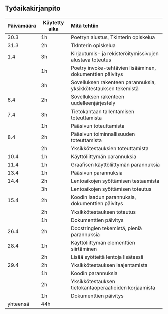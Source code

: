 ## Työaikakirjanpito

| Päivämäärä    | Käytetty aika | Mitä tehtiin  |
| ------------- | ------------- | :------------ |
| 30.3          | 1h            | Poetryn alustus, TkInterin opiskelua |
| 31.3          | 2h            | TkInterin opiskelua |
| 1.4           | 3h            | Kirjautumis- ja rekisteröitymissivujen alustava toteutus |
|               | 1h            | Poetry invoke-tehtävien lisääminen, dokumenttien päivitys |
|               | 3h            | Sovelluksen rakenteen parannuksia, yksikkötestauksen tekemistä |
| 6.4           | 2h            | Sovelluksen rakenteen uudelleenjärjestely |
| 7.4           | 3h            | Tietokantaan tallentamisen toteuttamista |
|               | 1h            | Pääsivun toteuttamista |
| 8.4           | 2h            | Pääsivun toiminnallisuuden toteuttamista |
|               | 2h            | Yksikkötestauksien toteuttamista |
| 10.4          | 1h            | Käyttöliittymän parannuksia |
| 11.4          | 1h            | Graafisen käyttöliittymän parannuksia |
| 13.4          | 1h            | Pääsivun parannuksia |
| 14.4          | 2h            | Lentoaikojen syöttämisen testaamista |
|               | 3h            | Lentoaikojen syöttämisen toteutus |
| 15.4          | 2h            | Koodin laadun parannuksia, dokumenttien päivitys |
|               | 2h            | Yksikkötestauksen toteutus |
|               | 1h            | Dokumenttien päivitys |
| 26.4          | 2h            | Docstringien tekemistä, pieniä parannuksia |
| 28.4          | 1h            | Käyttöliittymän elementtien siirtäminen |
|               | 2h            | Lisää syötteitä lentoja lisätessä |
| 29.4          | 2h            | Yksikkötestauksen laajentamista |
|               | 1h            | Koodin parannuksia |
|               | 2h            | Yksikkötestauksen tietokantaoperaatioiden korjaamista |
|               | 1h            | Dokumenttien päivitys |
| yhteensä      | 44h           |

